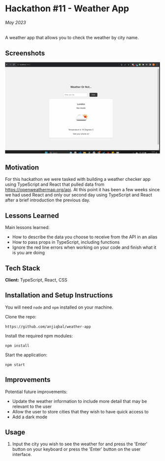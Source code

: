# Hackathon #11 - Weather App

###### May 2023

A weather app that allows you to check the weather by city name.

## Screenshots

![Weather app gif](./weather_or_not/assets/weather.gif)

## Motivation

For this hackathon we were tasked with building a weather checker app using TypeScript and React that pulled data from https://openweathermap.org/api. At this point it has been a few weeks since we had used React and only our second day using TypeScript and React after a brief introduction the previous day.

## Lessons Learned

Main lessons learned:

- How to describe the data you choose to receive from the API in an alias
- How to pass props in TypeScript, including functions
- Ignore the red line errors when working on your code and finish what it is you are doing

## Tech Stack

**Client:** TypeScript, React, CSS

## Installation and Setup Instructions

You will need `node` and `npm` installed on your machine.

Clone the repo:

`https://github.com/anjiqbal/weather-app`

Install the required npm modules:

`npm install`

Start the application:

`npm start`

## Improvements

Potential future improvements:

- Update the weather information to include more detail that may be relevant to the user
- Allow the user to store cities that they wish to have quick access to
- Add a dark mode

## Usage

1. Input the city you wish to see the weather for and press the 'Enter' button on your keyboard or press the 'Enter' button on the user interface.
